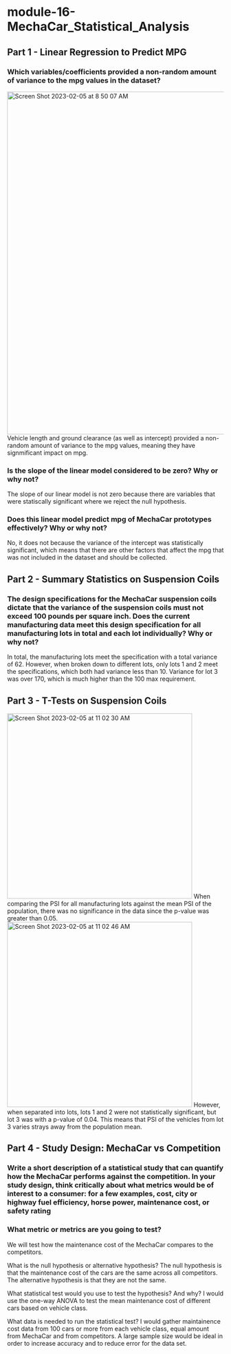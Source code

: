 # module-16-MechaCar_Statistical_Analysis

## Part 1 - Linear Regression to Predict MPG
### Which variables/coefficients provided a non-random amount of variance to the mpg values in the dataset?
<img width="796" alt="Screen Shot 2023-02-05 at 8 50 07 AM" src="https://user-images.githubusercontent.com/115126898/216823418-15713926-38f4-4897-8564-292d49b6ea96.png">
Vehicle length and ground clearance (as well as intercept) provided a non-random amount of variance to the mpg values, meaning they have signmificant impact on mpg.

### Is the slope of the linear model considered to be zero? Why or why not?
The slope of our linear model is not zero because there are variables that were statiscally significant where we reject the null hypothesis.

### Does this linear model predict mpg of MechaCar prototypes effectively? Why or why not?
No, it does not because the variance of the intercept was statistically significant, which means that there are other factors that affect the mpg that was not included in the dataset and should be collected.


## Part 2 - Summary Statistics on Suspension Coils
### The design specifications for the MechaCar suspension coils dictate that the variance of the suspension coils must not exceed 100 pounds per square inch. Does the current manufacturing data meet this design specification for all manufacturing lots in total and each lot individually? Why or why not?
In total, the manufacturing lots meet the specification with a total variance of 62. However, when broken down to different lots, only lots 1 and 2 meet the specifications, which both had variance less than 10. Variance for lot 3 was over 170, which is much higher than the 100 max requirement. 

## Part 3 - T-Tests on Suspension Coils
<img width="430" alt="Screen Shot 2023-02-05 at 11 02 30 AM" src="https://user-images.githubusercontent.com/115126898/216830431-9449eb78-7037-4c60-82b8-438de9cc9840.png">
When comparing the PSI for all manufacturing lots against the mean PSI of the population, there was no significance in the data since the p-value was greater than 0.05.

<img width="430" alt="Screen Shot 2023-02-05 at 11 02 46 AM" src="https://user-images.githubusercontent.com/115126898/216830409-6aaafece-8469-4b11-a699-d8993dc4c227.png">
However, when separated into lots, lots 1 and 2 were not statistically significant, but lot 3 was with a p-value of 0.04. This means that PSI of the vehicles from lot 3 varies strays away from the population mean.


## Part 4 - Study Design: MechaCar vs Competition
### Write a short description of a statistical study that can quantify how the MechaCar performs against the competition. In your study design, think critically about what metrics would be of interest to a consumer: for a few examples, cost, city or highway fuel efficiency, horse power, maintenance cost, or safety rating
### What metric or metrics are you going to test?
We will test how the maintenance cost of the MechaCar compares to the competitors.

What is the null hypothesis or alternative hypothesis?
The null hypothesis is that the maintenance cost of the cars are the same across all competitors. The alternative hypothesis is that they are not the same.

What statistical test would you use to test the hypothesis? And why?
I would use the one-way ANOVA to test the mean maintenance cost of different cars based on vehicle class.

What data is needed to run the statistical test?
I would gather maintainence cost data from 100 cars or more from each vehicle class, equal amount from  MechaCar and from competitors. A large sample size would be ideal in order to increase accuracy and to reduce error for the data set.




